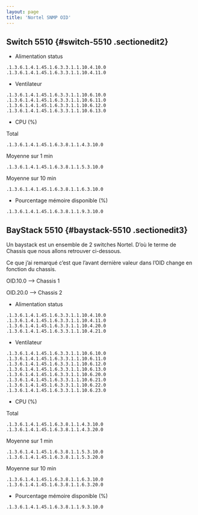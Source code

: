 ```yaml
---
layout: page
title: 'Nortel SNMP OID'
---
```


Switch 5510 {#switch-5510 .sectionedit2}
-----------

-   Alimentation status

~~~~ {.code}
.1.3.6.1.4.1.45.1.6.3.3.1.1.10.4.10.0 
.1.3.6.1.4.1.45.1.6.3.3.1.1.10.4.11.0
~~~~

-   Ventilateur

~~~~ {.code}
.1.3.6.1.4.1.45.1.6.3.3.1.1.10.6.10.0
.1.3.6.1.4.1.45.1.6.3.3.1.1.10.6.11.0
.1.3.6.1.4.1.45.1.6.3.3.1.1.10.6.12.0
.1.3.6.1.4.1.45.1.6.3.3.1.1.10.6.13.0
~~~~

-   CPU (%)

Total

~~~~ {.code}
.1.3.6.1.4.1.45.1.6.3.8.1.1.4.3.10.0
~~~~

Moyenne sur 1 min

~~~~ {.code}
.1.3.6.1.4.1.45.1.6.3.8.1.1.5.3.10.0
~~~~

Moyenne sur 10 min

~~~~ {.code}
.1.3.6.1.4.1.45.1.6.3.8.1.1.6.3.10.0
~~~~

-   Pourcentage mémoire disponible (%)

~~~~ {.code}
.1.3.6.1.4.1.45.1.6.3.8.1.1.9.3.10.0
~~~~

BayStack 5510 {#baystack-5510 .sectionedit3}
-------------

Un baystack est un ensemble de 2 switches Nortel. D’où le terme de
Chassis que nous allons retrouver ci-dessous.

Ce que j’ai remarqué c’est que l’avant dernière valeur dans l’OID change
en fonction du chassis.

OID.10.0 –\> Chassis 1

OID.20.0 –\> Chassis 2

-   Alimentation status

~~~~ {.code}
.1.3.6.1.4.1.45.1.6.3.3.1.1.10.4.10.0
.1.3.6.1.4.1.45.1.6.3.3.1.1.10.4.11.0
.1.3.6.1.4.1.45.1.6.3.3.1.1.10.4.20.0 
.1.3.6.1.4.1.45.1.6.3.3.1.1.10.4.21.0
~~~~

-   Ventilateur

~~~~ {.code}
.1.3.6.1.4.1.45.1.6.3.3.1.1.10.6.10.0
.1.3.6.1.4.1.45.1.6.3.3.1.1.10.6.11.0
.1.3.6.1.4.1.45.1.6.3.3.1.1.10.6.12.0
.1.3.6.1.4.1.45.1.6.3.3.1.1.10.6.13.0
.1.3.6.1.4.1.45.1.6.3.3.1.1.10.6.20.0
.1.3.6.1.4.1.45.1.6.3.3.1.1.10.6.21.0
.1.3.6.1.4.1.45.1.6.3.3.1.1.10.6.22.0
.1.3.6.1.4.1.45.1.6.3.3.1.1.10.6.23.0
~~~~

-   CPU (%)

Total

~~~~ {.code}
.1.3.6.1.4.1.45.1.6.3.8.1.1.4.3.10.0
.1.3.6.1.4.1.45.1.6.3.8.1.1.4.3.20.0
~~~~

Moyenne sur 1 min

~~~~ {.code}
.1.3.6.1.4.1.45.1.6.3.8.1.1.5.3.10.0
.1.3.6.1.4.1.45.1.6.3.8.1.1.5.3.20.0
~~~~

Moyenne sur 10 min

~~~~ {.code}
.1.3.6.1.4.1.45.1.6.3.8.1.1.6.3.10.0
.1.3.6.1.4.1.45.1.6.3.8.1.1.6.3.20.0
~~~~

-   Pourcentage mémoire disponible (%)

~~~~ {.code}
.1.3.6.1.4.1.45.1.6.3.8.1.1.9.3.10.0
~~~~